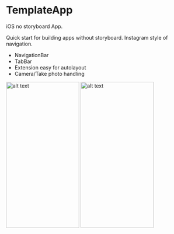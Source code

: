 # TemplateApp
iOS no storyboard App. 

Quick start for building apps without storyboard.
Instagram style of navigation.

- NavigationBar
- TabBar
- Extension easy for autolayout
- Camera/Take photo handling
<img src="https://mir-s3-cdn-cf.behance.net/project_modules/max_1200/2ef92669535437.5b850888a594c.png" alt="alt text" width="200" height="400">

<img src="https://mir-s3-cdn-cf.behance.net/project_modules/max_1200/6fa74969535437.5b850888a5570.png" alt="alt text" width="200" height="400">

